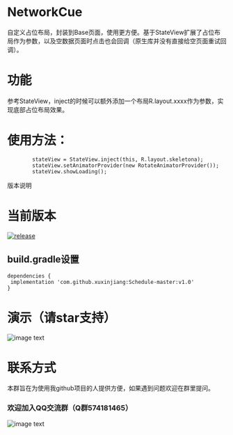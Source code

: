 # NetworkCue
  自定义占位布局，封装到Base页面，使用更方便。基于StateView扩展了占位布局作为参数，以及空数据页面时点击也会回调（原生库并没有直接给空页面重试回调）。


# 功能

参考StateView，inject的时候可以额外添加一个布局R.layout.xxxx作为参数，实现底部占位布局效果。


# 使用方法：
```
        stateView = StateView.inject(this, R.layout.skeletona);
        stateView.setAnimatorProvider(new RotateAnimatorProvider());
        stateView.showLoading();
```

版本说明

# 当前版本

[![release](https://img.shields.io/badge/release-v1.0-orange.svg)](https://github.com/xuxinjiang/NetworkCue-/blob/master/update.md)

## build.gradle设置
```
dependencies {
 implementation 'com.github.xuxinjiang:Schedule-master:v1.0'
}
```
# 演示（请star支持）

![image text](https://github.com/xuxinjiang/Schedule-master/blob/master/gif/dd.gif)

# 联系方式

本群旨在为使用我github项目的人提供方便，如果遇到问题欢迎在群里提问。

### 欢迎加入QQ交流群（Q群574181465）

![image text](https://github.com/xuxinjiang/NetworkCue-/blob/master/gif/qqqun.png)



